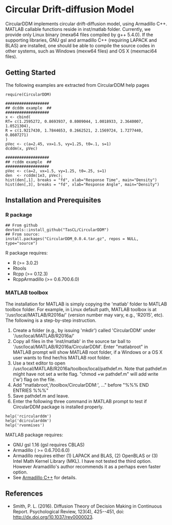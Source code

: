 # Circular Drift-diffusion Model 

CircularDDM implements circular drift-diffusion model, using Armadillo C++.  
MATLAB callable functions reside in inst/matlab folder.  Currently, we provide 
only Linux binary (mexa64 files compiled by g++ 5.4.0). If the supporting 
libraries, GNU gsl and armadillo C++ (requiring LAPACK and BLAS) are installed,
one should be able to compile the source codes in other systems, such as 
Windows (mexw64 files) and OS X (mexmaci64 files).  

## Getting Started

The following examples are extracted from CircularDDM help pages

```
require(CircularDDM)

###################
## dcddm example  ##
###################
x <- cbind(
RT= c(1.2595272, 0.8693937, 0.8009044, 1.0018933, 2.3640007, 1.0521304),
R = c(1.9217430, 1.7844653, 0.2662521, 2.1569724, 1.7277440, 0.8607271)
)
pVec <- c(a=2.45, vx=1.5, vy=1.25, t0=.1, s=1)
dcddm(x, pVec)

###################
## rcddm example  ##
###################
pVec <- c(a=2, vx=1.5, vy=1.25, t0=.25, s=1)
den  <- rcddm(1e3, pVec);
hist(den[,1], breaks = "fd", xlab="Response Time", main="Density")
hist(den[,3], breaks = "fd", xlab="Response Angle", main="Density")

```

## Installation and Prerequisites

### R package 
```
## From github
devtools::install_github("TasCL/CircularDDM")
## From source: 
install.packages("CircularDDM_0.0.4.tar.gz", repos = NULL, type="source")
```

R package requires:
- R (>= 3.0.2)
- Rtools
- Rcpp (>= 0.12.3)
- RcppArmadillo (>= 0.6.700.6.0)

### MATLAB toolbox 
The installation for MATLAB is simply copying the 'matlab' folder to MATLAB 
toolbox folder. For example, in Linux default path, MATLAB toolbox is at
'/usr/local/MATLAB/R2016a/' (version number may vary, e.g., 'R2015', etc). 
The following is a step-by-step instruction.

1. Create a folder (e.g., by issuing 'mkdir') called 'CircularDDM' under
'/usr/local/MATLAB/R2016a/'
2. Copy all files in the 'inst/matlab' in the source tar ball to
'/usr/local/MATLAB/R2016a/CircularDDM'. Enter "matlabroot" in MATLAB prompt 
will show MATLAB root folder, if a Windows or a OS X user wants to find her/his
MATLAB root folder.  
3. Use a text editor to open /usr/local/MATLAB/R2016a/toolbox/local/pathdef.m.
Note that pathdef.m might have not set a write flag. "chmod +w pathdef.m" will 
add write ('w') flag on the file.
4. Add "matlabroot,'/toolbox/CircularDDM:', ..." before "%%% END ENTRIES %%%"
5. Save pathdef.m and leave.
6. Enter the following three command in MATLAB prompt to test if CircularDDM
package is installed properly.

```
help('rcircularddm')
help('dcircularddm')
help('rvonmises')
```

MATLAB package requires:
- GNU gsl 1.16 (gsl requires CBLAS)
- Armadillo ( >= 0.6.700.6.0)
- Armadillo requires either (1) LAPACK and BLAS, (2) OpenBLAS or (3) Intel Math
Kernel Library (MKL). I have not tested the third option. However Aramadillo's 
author recommends it as a perhaps even faster option. 
- See [Armadillo C++](http://arma.sourceforge.net/download.html) for details.

## References
* Smith, P. L. (2016). Diffusion Theory of Decision Making in Continuous Report.
Psychological Review, 123(4), 425--451, doi:  http://dx.doi.org/10.1037/rev0000023.

